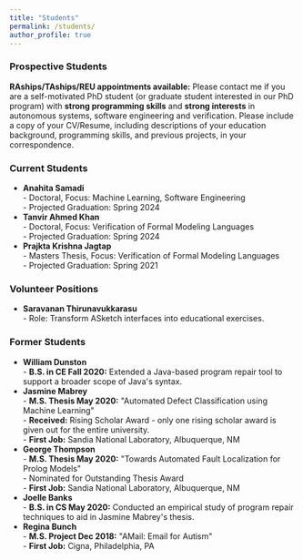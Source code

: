 ```yaml
---
title: "Students"
permalink: /students/
author_profile: true
---
```


### <i class="fa fa-fw fa-user-plus" aria-hidden="true"></i> Prospective Students

**RAships/TAships/REU appointments available:** Please contact me if you are a self-motivated PhD student (or graduate student interested in our PhD program) with **strong programming skills** and **strong interests** in autonomous systems, software engineering and verification. Please include a copy of your CV/Resume, including descriptions of your education background, programming skills, and previous projects, in your correspondence. 

### <i class="fa fa-fw fa-users" aria-hidden="true"></i> Current Students
* **Anahita Samadi** <br> - Doctoral, Focus: Machine Learning, Software Engineering <br> - Projected Graduation: Spring 2024
* **Tanvir Ahmed Khan** <br> - Doctoral, Focus: Verification of Formal Modeling Languages <br> - Projected Graduation: Spring 2024
* **Prajkta Krishna Jagtap** <br> - Masters Thesis, Focus: Verification of Formal Modeling Languages  <br> - Projected Graduation: Spring 2021

### <i class="fa fa-fw fa-hands-helping" aria-hidden="true"></i> Volunteer Positions
* **Saravanan Thirunavukkarasu** <br> - Role: Transform ASketch interfaces into educational exercises.

### <i class="fa fa-fw fa-user-graduate" aria-hidden="true"></i> Former Students
* **William Dunston** <br> - **B.S. in CE Fall 2020:** Extended a Java-based program repair tool to support a broader scope of Java's syntax.
* **Jasmine Mabrey** <br> - **M.S. Thesis May 2020:** "Automated Defect Classification using Machine Learning" <br> - **Received:** Rising Scholar Award - only one rising scholar award is given out for the entire university. <br> - **First Job:** Sandia National Laboratory, Albuquerque, NM
* **George Thompson** <br> - **M.S. Thesis May 2020:** "Towards Automated Fault Localization for Prolog Models" <br> - Nominated for Outstanding Thesis Award <br> - **First Job:** Sandia National Laboratory, Albuquerque, NM
* **Joelle Banks** <br> - **B.S. in CS May 2020:** Conducted an empirical study of program repair techniques to aid in Jasmine Mabrey's thesis.
* **Regina Bunch** <br> - **M.S. Project Dec 2018:** "AMail: Email for Autism" <br> - **First Job:** Cigna, Philadelphia, PA

